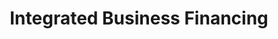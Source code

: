 ---
title: "Integrated Business Financing"
url: /lutz/integrated-business-financing/
shop: Leiher
---